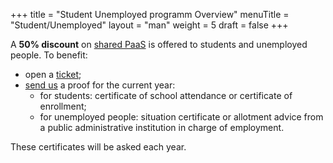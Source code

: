 +++
title = "Student Unemployed programm Overview"
menuTitle = "Student/Unemployed"
layout = "man"
weight = 5
draft = false
+++

A **50% discount** on [shared PaaS](https://www.alwaysdata.com/en/pricing/#shared) is offered to students and unemployed people. To benefit:

- open a [ticket](https://admin.alwaysdata.com/support/add/);
- [send us](mailto:contact@alwaysdata.com) a proof for the current year:
    - for students: certificate of school attendance or certificate of enrollment;
    - for unemployed people: situation certificate or allotment advice from a public administrative institution in charge of employment.

These certificates will be asked each year.
